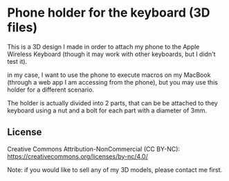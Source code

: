 # Phone holder for the keyboard (3D files)

This is a 3D design I made in order to attach my phone to the Apple Wireless Keyboard (though it may work with other keyboards, but I didn't test it).

in my case, I want to use the phone to execute macros on my MacBook (through a web app I am accessing from the phone), but you may use this holder for a different scenario.

The holder is actually divided into 2 parts, that can be be attached to they keyboard using a nut and a bolt for each part with a diameter of 3mm.

## License

Creative Commons Attribution-NonCommercial (CC BY-NC): https://creativecommons.org/licenses/by-nc/4.0/

Note: if you would like to sell any of my 3D models, please contact me first.
